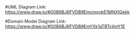 #UML Diagram Link:
https://www.draw.io/#G0B6BJ6FVDB9EmcmoybE1MNXlGekk

#Domain Model Diagram Link:
https://www.draw.io/#G0B6BJ6FVDB9EmYXk1aTBTcjhnY1E